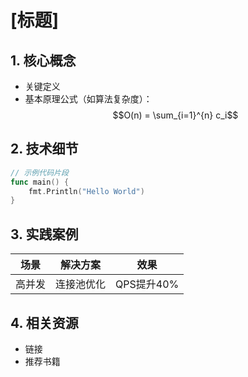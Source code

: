 # [标题]

## 1. 核心概念
- 关键定义
- 基本原理公式（如算法复杂度）：
  $$O(n) = \sum_{i=1}^{n} c_i$$

## 2. 技术细节

```go
// 示例代码片段
func main() {
    fmt.Println("Hello World")
}
```

## 3. 实践案例

| 场景   | 解决方案   | 效果       |
| ------ | ---------- | ---------- |
| 高并发 | 连接池优化 | QPS提升40% |

## 4. 相关资源
- 链接
- 推荐书籍